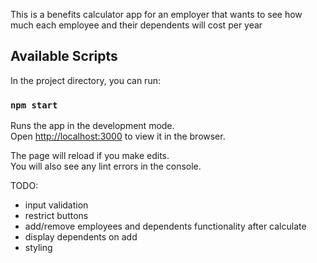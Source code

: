 This is a benefits calculator app for an employer that wants to see how much each employee and their dependents will cost per year

## Available Scripts

In the project directory, you can run:

### `npm start`

Runs the app in the development mode.<br />
Open [http://localhost:3000](http://localhost:3000) to view it in the browser.

The page will reload if you make edits.<br />
You will also see any lint errors in the console.


TODO:
- input validation
- restrict buttons
- add/remove employees and dependents functionality after calculate
- display dependents on add
- styling